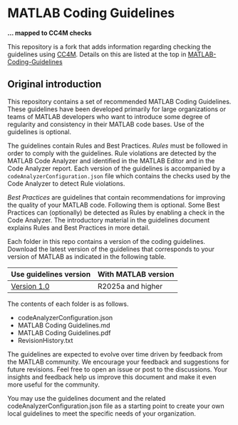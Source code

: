 # MATLAB Coding Guidelines 
**... mapped to CC4M checks**

This repository is a fork that adds information regarding checking the guidelines using [CC4M](https://monkeyproofsolutions.nl/products/code-checker-for-matlab/). Details on this are listed at the top in [MATLAB-Coding-Guidelines](MATLAB-Coding-Guidelines.md#why-this-fork-use-of-cc4m)

## Original introduction

This repository contains a set of recommended MATLAB Coding Guidelines. These guidelines have been developed primarily for large organizations or teams of MATLAB developers who want to introduce some degree of regularity and consistency in their MATLAB code bases. Use of the guidelines is optional.

The guidelines contain Rules and Best Practices. _Rules_ must be followed in order to comply with the guidelines. Rule violations are detected by the MATLAB Code Analyzer and identified in the MATLAB Editor and in the Code Analyzer report. Each version of the guidelines is accompanied by a `codeAnalyzerConfiguration.json` file which contains the checks used by the Code Analyzer to detect Rule violations.

_Best Practices_ are guidelines that contain recommendations for improving the quality of your MATLAB code. Following them is optional. Some Best Practices can (optionally) be detected as Rules by enabling a check in the Code Analyzer. The introductory material in the guidelines document explains Rules and Best Practices in more detail.

Each folder in this repo contains a version of the coding guidelines. Download the latest version of the guidelines that corresponds to your version of MATLAB as indicated in the following table.

| **Use guidelines version** | **With MATLAB version** |
| -------------------------- | ----------------------- |
| [Version 1.0](https://github.com/mathworks/MATLAB-Coding-Guidelines/releases/tag/v1.0.0)| R2025a and higher       |

The contents of each folder is as follows.

- codeAnalyzerConfiguration.json
- MATLAB Coding Guidelines.md
- MATLAB Coding Guidelines.pdf
- RevisionHistory.txt

The guidelines are expected to evolve over time driven by feedback from the MATLAB community. We encourage your feedback and suggestions for future revisions. Feel free to open an issue or post to the discussions. Your insights and feedback help us improve this document and make it even more useful for the community.

You may use the guidelines document and the related codeAnalyzerConfiguration.json file as a starting point to create your own local guidelines to meet the specific needs of your organization.




